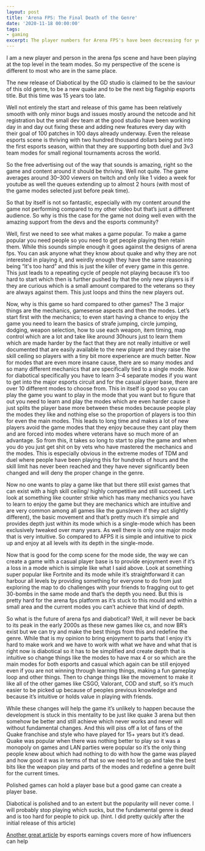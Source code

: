 ```yaml
---
layout: post
title: 'Arena FPS: The Final Death of the Genre'
date: '2020-11-18 00:00:00'
tags:
- gaming
excerpt: The player numbers for Arena FPS's have been decreasing for years but can new games help revive this 15-year dead genre or is this the final nail in the coffin.
---
```


I am a new player and person in the arena fps scene and have been playing at
the top level in the team modes.
So my perspective of the scene is different to most who are in the same place.

The new release of Diabotical by the GD studio is claimed to be the saviour
of this old genre,
to be a new quake and to be the next big flagship esports title.
But this time was 15 years too late.

Well not entirely the start and release of this game has been relatively smooth
with only minor bugs and issues mostly around the netcode and
hit registration but the small dev team at the good studio have been
working day in and day out fixing these and adding new features every day with
their goal of 100 patches in 100 days already underway.
Even the release esports scene is thriving with two hundred thousand dollars
being put into the first esports season,
within that they are supporting both duel and 3v3 team modes for
small regional tournaments across the world.

So the free advertising out of the way that sounds is amazing,
right so the game and content around it should be thriving. Well not quite.
The game averages around 30–300 viewers on twitch and
only like 1 video a week for youtube as well the queues extending up to
almost 2 hours (with most of the game modes selected just before peak time).

So that by itself is not so fantastic,
especially with my content around the game not performing compared to
my other video but that’s just a different audience.
So why is this the case for the game not doing well even with
 the amazing support from the devs and the esports community?

Well, first we need to see what makes a game popular.
To make a game popular you need people so you need to get people playing then
retain them.
While this sounds simple enough it goes against the designs of arena fps.
You can ask anyone what they know about quake and
why they are not interested in playing it, and
weirdly enough they have the same reasoning being “it's too hard” and
this is just the killer of every game in this genre.
This just leads to a repeating cycle of people not playing because
it’s too hard to start which then is further pushed by that the only new players
is if they are curious which is a small amount compared to the veterans so
they are always against them. This just loops and thins the new players out.

Now, why is this game so hard compared to other games?
The 3 major things are the mechanics, gamesense aspects and then the modes.
Let’s start first with the mechanics;
to even start having a chance to enjoy the game you need to learn the
basics of strafe jumping, circle jumping, dodging, weapon selection,
how to use each weapon, item timing, map control which are a lot and
take like around 30hours just to learn them which are made harder by the
fact that they are not really intuitive or well documented that
are easily available to the new player and they raise the skill ceiling so
players with a tiny bit more experience are much better.
Now for modes that are even more insane cause, there are so many modes and
so many different mechanics that are specifically tied to a single mode.
Now for diabotical specifically you have to learn 3–4 separate modes if you
want to get into the major esports circuit and for the casual player base,
there are over 10 different modes to choose from.
This in itself is good so you can play the game you want to play
in the mode that you want but to figure that out you need to learn and
play the modes which are even harder cause it just splits the
player base more between these modes because people play the modes they like and
nothing else so the proportion of players is too thin for even the main modes.
This leads to long time and makes a lot of new players avoid the game modes that
they enjoy because they cant play them and are forced into modes
where veterans have so much more of an advantage.
So from this, it takes so long to start to play the game and
when you do you just get shit on by vets who have mastered the mechanics and
the modes. This is especially obvious in the extreme modes of TDM and duel
where people have been playing this for hundreds of hours and
the skill limit has never been reached and they have never significantly been
changed and will deny the proper change in the genre.

Now no one wants to play a game like that but there still exist games that can
exist with a high skill ceiling/ highly competitive and still succeed.
Let’s look at something like counter strike which has many mechanics you have to
learn to enjoy the game but they are mechanics which are intuitive and
are very common among all games like the guns(even if they act slightly different),
the basic movement and that’s pretty much it’s simple and provides depth
just within its mode which is a single-mode which has been exclusively tweaked
over many years.
As well there is only one major mode that is very intuitive.
So compared to AFPS it is simple and intuitive to pick up and
enjoy at all levels with its depth in the single-mode.

Now that is good for the comp scene for the mode side,
the way we can create a game with a casual player base is to provide enjoyment
even if it’s a loss in a mode which is simple like what I said above.
Look at something super popular like Fortnite and
its mode while it’s straightforward it can harbour all levels by
providing something for everyone to do from just exploring the map to
do challenges with your friends to fragging out to get 30-bombs in the
same mode and that’s the depth you need. But this is pretty hard for the
arena fps platform as it’s stuck to this mould and within a small area and
the current modes you can’t achieve that kind of depth.

So what is the future of arena fps and diabotical? Well,
it will never be back to its peak in the early 2000s as these new games like cs,
and now BR’s exist but we can try and make the best things from this and
redefine the genre. While that is my opinion to bring enjoyment to parts that
I enjoy it’s hard to make work and we have to work with what we have and
what that is right now is diabotical so it has to be simplified and
create depth that is intuitive so change things like the modes to
have max 4 or so which are the main modes for both esports and
casual which again can be still enjoyed even if you are not winning
through learning things, making a fun gameplay loop and other things.
Then to change things like the movement to make it like all of the
other games like CSGO, Valorant, COD and stuff,
so it’s much easier to be picked up because of peoples previous knowledge and
because it’s intuitive or holds value in playing with friends.

While these changes will help the game it’s unlikely to happen because
the development is stuck in this mentality to be just like quake 3 arena but
then somehow be better and still achieve which never works and
never will without fundamental changes.
And this will piss off a lot of fans of the Quake franchise and style who have
played for 15+ years but it’s dead. Quake was popular when there was
nothing better to play so it was a monopoly on games and
LAN parties were popular so it’s the only thing people knew about which had
nothing to do with how the game was played and
how good it was in terms of that so we need to let go and take the best bits
like the weapon play and parts of the modes and
redefine a genre built for the current times.

Polished games can hold a player base but a good game can create a player base.

Diabotical is polished and to an extent but the popularity will never come.
I will probably stop playing which sucks, but the fundamental genre is dead and
is too hard for people to pick up.
(hint. I did pretty quickly after the initial release of this article)

[Another great article](https://www.esportsearnings.com/articles/the-problem-with-influencers-negatively-affecting-the-arena-fps-community-and-how-diabotical-will-revive-arena-shooters)
by esports earnings covers more of how influencers can help
